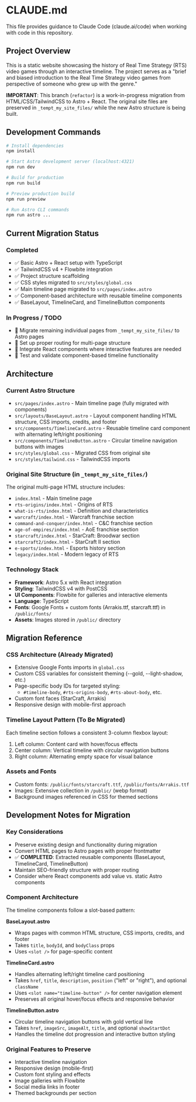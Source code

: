 # CLAUDE.md

This file provides guidance to Claude Code (claude.ai/code) when working with code in this repository.

## Project Overview

This is a static website showcasing the history of Real Time Strategy (RTS) video games through an interactive timeline. The project serves as a "brief and biased introduction to the Real Time Strategy video games from perspective of someone who grew up with the genre."

**IMPORTANT**: This branch (`refactor`) is a work-in-progress migration from HTML/CSS/TailwindCSS to Astro + React. The original site files are preserved in `_tempt_my_site_files/` while the new Astro structure is being built.

## Development Commands

```bash
# Install dependencies
npm install

# Start Astro development server (localhost:4321)
npm run dev

# Build for production
npm run build

# Preview production build
npm run preview

# Run Astro CLI commands
npm run astro ...
```

## Current Migration Status

### Completed
- ✅ Basic Astro + React setup with TypeScript
- ✅ TailwindCSS v4 + Flowbite integration
- ✅ Project structure scaffolding
- ✅ CSS styles migrated to `src/styles/global.css`
- ✅ Main timeline page migrated to `src/pages/index.astro`
- ✅ Component-based architecture with reusable timeline components
- ✅ BaseLayout, TimelineCard, and TimelineButton components

### In Progress / TODO
- 🔄 Migrate remaining individual pages from `_tempt_my_site_files/` to Astro pages
- 🔄 Set up proper routing for multi-page structure
- 🔄 Integrate React components where interactive features are needed
- 🔄 Test and validate component-based timeline functionality

## Architecture

### Current Astro Structure
- `src/pages/index.astro` - Main timeline page (fully migrated with components)
- `src/layouts/BaseLayout.astro` - Layout component handling HTML structure, CSS imports, credits, and footer
- `src/components/TimelineCard.astro` - Reusable timeline card component with alternating left/right positioning
- `src/components/TimelineButton.astro` - Circular timeline navigation buttons with images
- `src/styles/global.css` - Migrated CSS from original site
- `src/styles/tailwind.css` - TailwindCSS imports

### Original Site Structure (in `_tempt_my_site_files/`)
The original multi-page HTML structure includes:
- `index.html` - Main timeline page
- `rts-origins/index.html` - Origins of RTS
- `what-is-rts/index.html` - Definition and characteristics
- `warcraft/index.html` - Warcraft franchise section
- `command-and-conquer/index.html` - C&C franchise section
- `age-of-empires/index.html` - AoE franchise section
- `starcraft/index.html` - StarCraft: Broodwar section
- `starcraft2/index.html` - StarCraft II section
- `e-sports/index.html` - Esports history section
- `legacy/index.html` - Modern legacy of RTS

### Technology Stack
- **Framework**: Astro 5.x with React integration
- **Styling**: TailwindCSS v4 with PostCSS
- **UI Components**: Flowbite for galleries and interactive elements
- **Language**: TypeScript
- **Fonts**: Google Fonts + custom fonts (Arrakis.ttf, starcraft.ttf) in `/public/fonts/`
- **Assets**: Images stored in `/public/` directory

## Migration Reference

### CSS Architecture (Already Migrated)
- Extensive Google Fonts imports in `global.css`
- Custom CSS variables for consistent theming (--gold, --light-shadow, etc.)
- Page-specific body IDs for targeted styling:
  - `#timeline-body`, `#rts-origins-body`, `#rts-about-body`, etc.
- Custom font faces (StarCraft, Arrakis)
- Responsive design with mobile-first approach

### Timeline Layout Pattern (To Be Migrated)
Each timeline section follows a consistent 3-column flexbox layout:
1. Left column: Content card with hover/focus effects
2. Center column: Vertical timeline with circular navigation buttons  
3. Right column: Alternating empty space for visual balance

### Assets and Fonts
- Custom fonts: `/public/fonts/starcraft.ttf`, `/public/fonts/Arrakis.ttf`
- Images: Extensive collection in `/public/` (webp format)
- Background images referenced in CSS for themed sections

## Development Notes for Migration

### Key Considerations
- Preserve existing design and functionality during migration
- Convert HTML pages to Astro pages with proper frontmatter
- ✅ **COMPLETED**: Extracted reusable components (BaseLayout, TimelineCard, TimelineButton)
- Maintain SEO-friendly structure with proper routing
- Consider where React components add value vs. static Astro components

### Component Architecture

The timeline components follow a slot-based pattern:

**BaseLayout.astro**
- Wraps pages with common HTML structure, CSS imports, credits, and footer
- Takes `title`, `bodyId`, and `bodyClass` props
- Uses `<slot />` for page-specific content

**TimelineCard.astro**
- Handles alternating left/right timeline card positioning
- Takes `href`, `title`, `description`, `position` ("left" or "right"), and optional `className`
- Uses `<slot name="timeline-button" />` for center navigation element
- Preserves all original hover/focus effects and responsive behavior

**TimelineButton.astro**
- Circular timeline navigation buttons with gold vertical line
- Takes `href`, `imageSrc`, `imageAlt`, `title`, and optional `showStartDot`
- Handles the timeline dot progression and interactive button styling

### Original Features to Preserve
- Interactive timeline navigation
- Responsive design (mobile-first)
- Custom font styling and effects
- Image galleries with Flowbite
- Social media links in footer
- Themed backgrounds per section